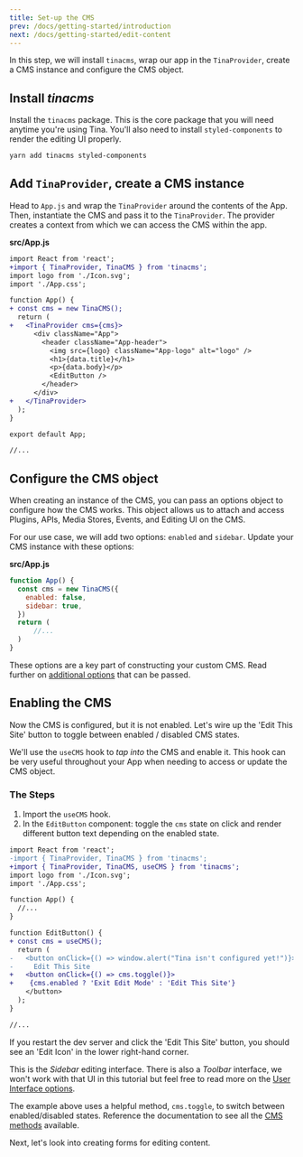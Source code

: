 ```yaml
---
title: Set-up the CMS
prev: /docs/getting-started/introduction
next: /docs/getting-started/edit-content
---
```


In this step, we will install `tinacms`, wrap our app in the `TinaProvider`, create a CMS instance and configure the CMS object.

## Install _tinacms_

Install the `tinacms` package. This is the core package that you will need anytime you're using Tina. You'll also need to install `styled-components` to render the editing UI properly.

```bash
yarn add tinacms styled-components
```

## Add `TinaProvider`, create a CMS instance

Head to `App.js` and wrap the `TinaProvider` around the contents of the App. Then, instantiate the CMS and pass it to the `TinaProvider`. The provider creates a context from which we can access the CMS within the app.

**src/App.js**

```diff
import React from 'react';
+import { TinaProvider, TinaCMS } from 'tinacms';
import logo from './Icon.svg';
import './App.css';

function App() {
+ const cms = new TinaCMS();
  return (
+   <TinaProvider cms={cms}>
      <div className="App">
        <header className="App-header">
          <img src={logo} className="App-logo" alt="logo" />
          <h1>{data.title}</h1>
          <p>{data.body}</p>
          <EditButton />
        </header>
      </div>
+   </TinaProvider>
  );
}

export default App;

//...
```

## Configure the CMS object

When creating an instance of the CMS, you can pass an options object to configure how the CMS works. This object allows us to attach and access Plugins, APIs, Media Stores, Events, and Editing UI on the CMS.

For our use case, we will add two options: `enabled` and `sidebar`. Update your CMS instance with these options:

**src/App.js**

```js
function App() {
  const cms = new TinaCMS({
    enabled: false,
    sidebar: true,
  })
  return (
      //...
  )
}
```

These options are a key part of constructing your custom CMS. Read further on [additional options](/docs/cms#cms-configuration) that can be passed.

## Enabling the CMS

Now the CMS is configured, but it is not enabled. Let's wire up the 'Edit This Site' button to toggle between enabled / disabled CMS states.

We'll use the `useCMS` hook to _tap into_ the CMS and enable it. This hook can be very useful throughout your App when needing to access or update the CMS object.

### The Steps

1. Import the `useCMS` hook.
2. In the `EditButton` component: toggle the `cms` state on click and render different button text depending on the enabled state.

```diff
import React from 'react';
-import { TinaProvider, TinaCMS } from 'tinacms';
+import { TinaProvider, TinaCMS, useCMS } from 'tinacms';
import logo from './Icon.svg';
import './App.css';

function App() {
  //...
}

function EditButton() {
+ const cms = useCMS();
  return (
-   <button onClick={() => window.alert("Tina isn't configured yet!")}>
-     Edit This Site
+   <button onClick={() => cms.toggle()}>
+    {cms.enabled ? 'Exit Edit Mode' : 'Edit This Site'}
    </button>
  );
}

//...
```

If you restart the dev server and click the 'Edit This Site' button, you should see an 'Edit Icon' in the lower right-hand corner.

This is the _Sidebar_ editing interface. There is also a _Toolbar_ interface, we won't work with that UI in this tutorial but feel free to read more on the [User Interface options](/docs/ui).

The example above uses a helpful method, `cms.toggle`, to switch between enabled/disabled states. Reference the documentation to see all the [CMS methods](/docs/cms) available.

<!-- TODO: create CMS methods documentation and update this link -->

Next, let's look into creating forms for editing content.
